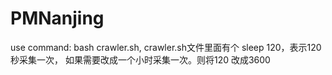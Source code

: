 # PMNanjing
use command: bash crawler.sh,
crawler.sh文件里面有个 sleep 120，表示120秒采集一次，
如果需要改成一个小时采集一次。则将120 改成3600
